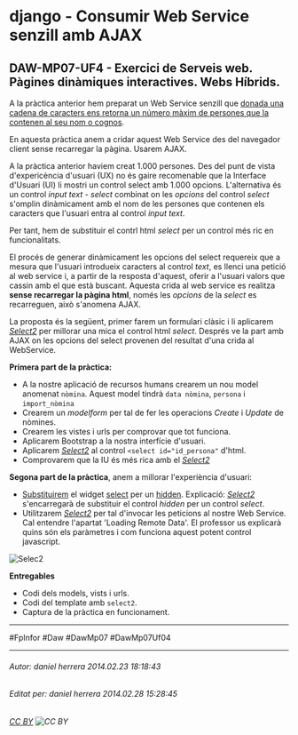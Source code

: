 # django - Consumir Web Service senzill amb AJAX
## DAW-MP07-UF4 - Exercici de Serveis web. Pàgines dinàmiques interactives. Webs Híbrids.
A la pràctica anterior hem preparat un Web Service senzill que [donada una cadena de caracters ens retorna un número màxim de persones que la contenen al seu nom o cognos](/activitats/DAW-MP07/DAW-MP07-UF4/django-construccio-dun-web-service-senzill/readme.md).

En aquesta pràctica anem a cridar aquest Web Service des del navegador client sense recarregar la pàgina. Usarem AJAX.

A la pràctica anterior haviem creat 1.000 persones. Des del punt de vista d'expericència d'usuari (UX) no és gaire recomenable que la Interface d'Usuari (UI) li mostri un control select amb 1.000 opcions. L'alternativa és un control *input text - select* combinat on les *opcions* del control *select* s'omplin dinàmicament amb el nom de les persones que contenen els caracters que l'usuari entra al control *input text*.

Per tant, hem de substituir el contrl html *select* per un control més ric en funcionalitats.

El procés de generar dinàmicament les opcions del select requereix que a mesura que l'usuari introdueix caracters al control *text*, es llenci una petició al web service i, a partir de la resposta d'aquest, oferir a l'usuari valors que cassin amb el que està buscant. Aquesta crida al web service es realitza **sense recarregar la pàgina html**, només les *opcions* de la *select* es recarreguen, això s'anomena AJAX.

La proposta és la següent, primer farem un formulari clàsic i li aplicarem *[Select2](http://ivaynberg.github.io/select2/)* per millorar una mica el control html *select*. Després ve la part amb AJAX on les opcions del select provenen del resultat d'una crida al WebService.

**Primera part de la pràctica:**

* A la nostre aplicació de recursos humans crearem un nou model anomenat `nòmina`. Aquest model tindrà `data nòmina`, `persona` i `import_nòmina`
* Crearem un *modelform* per tal de fer les operacions *Create* i *Update* de nòmines.
* Crearem les vistes i urls per comprovar que tot funciona.
* Aplicarem Bootstrap a la nostra interfície d'usuari.
* Aplicarem *[Select2](http://ivaynberg.github.io/select2/)* al control `<select id="id_persona"` d'html.
* Comprovarem que la IU és més rica amb el *[Select2](http://ivaynberg.github.io/select2/)*

**Segona part de la pràctica**, anem a millorar l'experiència d'usuari:

* [Substituirem](https://docs.djangoproject.com/en/dev/topics/forms/modelforms/#overriding-the-default-fields) el widget [select](https://docs.djangoproject.com/en/dev/ref/forms/widgets/#django.forms.Select) per un [hidden](https://docs.djangoproject.com/en/dev/ref/forms/widgets/#hiddeninput). Explicació: *[Select2](http://ivaynberg.github.io/select2/)* s'encarregarà de substituir el control *hidden* per un control *select*. 
* Utilitzarem *[Select2](http://ivaynberg.github.io/select2/)* per tal d'invocar les peticions al nostre Web Service. Cal entendre l'apartat 'Loading Remote Data'. El professor us explicarà quins són els paràmetres i com funciona aquest potent control javascript. 

![Selec2](http://i.imgur.com/msYXRaW.png)

**Entregables**

* Codi dels models, vists i urls.
* Codi del template amb `select2`.
* Captura de la pràctica en funcionament.






---

#FpInfor #Daw #DawMp07 #DawMp07Uf04

---

###### Autor: daniel herrera 2014.02.23 18:18:43
###### Editat per: daniel herrera 2014.02.28 15:28:45
###### [CC BY](https://creativecommons.org/licenses/by/4.0/) ![CC BY](https://licensebuttons.net/l/by/3.0/80x15.png)
